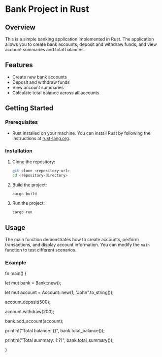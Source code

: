 # Bank Project in Rust

## Overview

This is a simple banking application implemented in Rust. The application allows you to create bank accounts, deposit and withdraw funds, and view account summaries and total balances.

## Features

- Create new bank accounts
- Deposit and withdraw funds
- View account summaries
- Calculate total balance across all accounts

## Getting Started

### Prerequisites

- Rust installed on your machine. You can install Rust by following the instructions at [rust-lang.org](https://www.rust-lang.org/tools/install).

### Installation

1. Clone the repository:

   ```bash
   git clone <repository-url>
   cd <repository-directory>
   ```
2. Build the project:

   ```bash
   cargo build
   ```
3. Run the project:

   ```bash
   cargo run
   ```

## Usage

The main function demonstrates how to create accounts, perform transactions, and display account information. You can modify the `main` function to test different scenarios.

### Example

fn main() {

let mut bank = Bank::new();

let mut account = Account::new(1, "John".to_string());

account.deposit(500);

account.withdraw(200);

bank.add_account(account);

println!("Total balance: {}", bank.total_balance());

println!("Total summary: {:?}", bank.total_summary());

}
